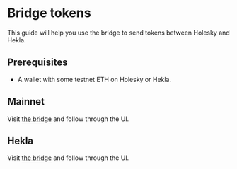 # Bridge tokens

This guide will help you use the bridge to send tokens between Holesky and Hekla.

## Prerequisites

- A wallet with some testnet ETH on Holesky or Hekla.

## Mainnet

Visit [the bridge](https://bridge.taiko.xyz/) and follow through the UI.

## Hekla

Visit [the bridge](https://bridge.hekla.taiko.xyz) and follow through the UI.